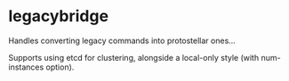 # legacybridge

Handles converting legacy commands into protostellar ones...

Supports using etcd for clustering, alongside a local-only style (with num-instances option).

